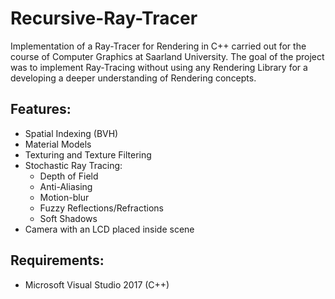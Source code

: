 # Recursive-Ray-Tracer
Implementation of a Ray-Tracer for Rendering in C++ carried out for the course of Computer Graphics at Saarland University.
The goal of the project was to implement Ray-Tracing without using any Rendering Library for a developing a deeper understanding of
Rendering concepts.

## Features:
- Spatial Indexing (BVH)
- Material Models
- Texturing and Texture Filtering
- Stochastic Ray Tracing:
  - Depth of Field
  - Anti-Aliasing
  - Motion-blur
  - Fuzzy Reflections/Refractions
  - Soft Shadows
- Camera with an LCD placed inside scene
  
## Requirements:
- Microsoft Visual Studio 2017 (C++)
